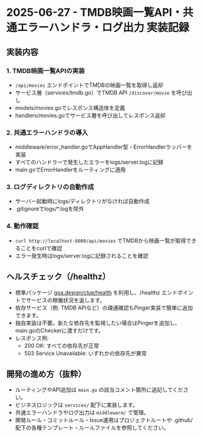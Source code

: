 # 2025-06-27 - TMDB映画一覧API・共通エラーハンドラ・ログ出力 実装記録

## 実装内容

### 1. TMDB映画一覧APIの実装
- `/api/movies` エンドポイントでTMDBの映画一覧を取得し返却
- サービス層（services/tmdb.go）でTMDB API `/discover/movie` を呼び出し
- models/movies.goでレスポンス構造体を定義
- handlers/movies.goでサービス層を呼び出してレスポンス返却

### 2. 共通エラーハンドラの導入
- middleware/error_handler.goでAppHandler型・ErrorHandlerラッパーを実装
- すべてのハンドラーで発生したエラーをlogs/server.logに記録
- main.goでErrorHandlerをルーティングに適用

### 3. ログディレクトリの自動作成
- サーバー起動時にlogs/ディレクトリがなければ自動作成
- .gitignoreでlogs/*.logを除外

### 4. 動作確認
- `curl http://localhost:8080/api/movies` でTMDBから映画一覧が取得できることをcurlで確認
- エラー発生時はlogs/server.logに記録されることを確認

## ヘルスチェック（/healthz）

- 標準パッケージ [goa.design/clue/health](https://pkg.go.dev/goa.design/clue/health) を利用し、/healthz エンドポイントでサービスの稼働状況を返します。
- 依存サービス（例: TMDB APIなど）の疎通確認もPinger実装で簡単に追加できます。
- 独自実装は不要。新たな依存先を監視したい場合はPingerを追加し、main.goのCheckerに渡すだけです。
- レスポンス例:
  - 200 OK: すべての依存先が正常
  - 503 Service Unavailable: いずれかの依存先が異常

## 開発の進め方（抜粋）

- ルーティングやAPI追加は `main.go` の該当コメント箇所に追記してください。
- ビジネスロジックは `services/` 配下に実装します。
- 共通エラーハンドラやログ出力は `middleware/` で管理。
- 開発ルール・コミットルール・Issue運用はプロジェクトルートや .github/ 配下の各種テンプレート・ルールファイルを参照してください。

